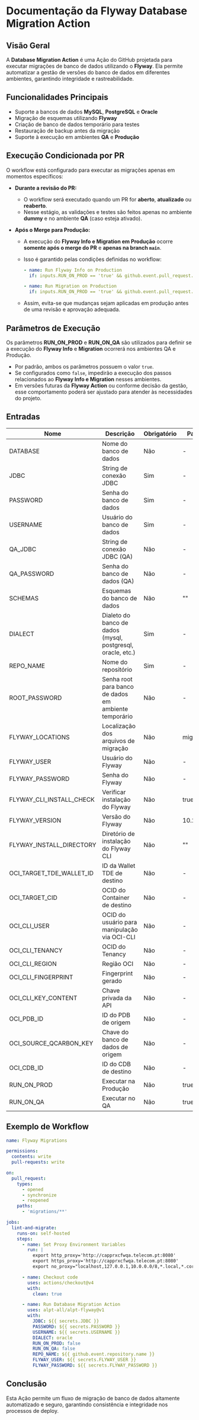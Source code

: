 # Documentação da Flyway Database Migration Action

## Visão Geral
A **Database Migration Action** é uma Ação do GitHub projetada para executar migrações de banco de dados utilizando o **Flyway**. Ela permite automatizar a gestão de versões do banco de dados em diferentes ambientes, garantindo integridade e rastreabilidade.

## Funcionalidades Principais
- Suporte a bancos de dados **MySQL**, **PostgreSQL** e **Oracle**
- Migração de esquemas utilizando **Flyway**
- Criação de banco de dados temporário para testes
- Restauração de backup antes da migração
- Suporte à execução em ambientes **QA** e **Produção**

## Execução Condicionada por PR
O workflow está configurado para executar as migrações apenas em momentos específicos:

- **Durante a revisão do PR:**
  - O workflow será executado quando um PR for **aberto**, **atualizado** ou **reaberto**.
  - Nesse estágio, as validações e testes são feitos apenas no ambiente **dummy** e no ambiente **QA** (caso esteja ativado).

- **Após o Merge para Produção:**
  - A execução do **Flyway Info e Migration em Produção** ocorre **somente após o merge do PR** e **apenas na branch `main`**.
  - Isso é garantido pelas condições definidas no workflow:

    ```yaml
    - name: Run Flyway Info on Production
      if: inputs.RUN_ON_PROD == 'true' && github.event.pull_request.merged == true && github.event.pull_request.base.ref == 'main'
    ```
    
    ```yaml
    - name: Run Migration on Production
      if: inputs.RUN_ON_PROD == 'true' && github.event.pull_request.merged == true && github.event.pull_request.base.ref == 'main'
    ```

  - Assim, evita-se que mudanças sejam aplicadas em produção antes de uma revisão e aprovação adequada.

## Parâmetros de Execução
Os parâmetros **RUN_ON_PROD** e **RUN_ON_QA** são utilizados para definir se a execução do **Flyway Info** e **Migration** ocorrerá nos ambientes QA e Produção.

- Por padrão, ambos os parâmetros possuem o valor `true`.
- Se configurados como `false`, impedirão a execução dos passos relacionados ao **Flyway Info e Migration** nesses ambientes.
- Em versões futuras da **Flyway Action** ou conforme decisão da gestão, esse comportamento poderá ser ajustado para atender às necessidades do projeto.

## Entradas
| Nome | Descrição | Obrigatório | Padrão |
|------|------------|------------|--------|
| DATABASE | Nome do banco de dados | Não | - |
| JDBC | String de conexão JDBC | Sim | - |
| PASSWORD | Senha do banco de dados | Sim | - |
| USERNAME | Usuário do banco de dados | Sim | - |
| QA_JDBC | String de conexão JDBC (QA) | Não | - |
| QA_PASSWORD | Senha do banco de dados (QA) | Não | - |
| SCHEMAS | Esquemas do banco de dados | Não | "" |
| DIALECT | Dialeto do banco de dados (mysql, postgresql, oracle, etc.) | Sim | - |
| REPO_NAME | Nome do repositório | Sim | - |
| ROOT_PASSWORD | Senha root para banco de dados em ambiente temporário | Não | - |
| FLYWAY_LOCATIONS | Localização dos arquivos de migração | Não | migrations |
| FLYWAY_USER | Usuário do Flyway | Não | - |
| FLYWAY_PASSWORD | Senha do Flyway | Não | - |
| FLYWAY_CLI_INSTALL_CHECK | Verificar instalação do Flyway | Não | true |
| FLYWAY_VERSION | Versão do Flyway | Não | 10.20.1 |
| FLYWAY_INSTALL_DIRECTORY | Diretório de instalação do Flyway CLI | Não | "" |
| OCI_TARGET_TDE_WALLET_ID | ID da Wallet TDE de destino | Não | - |
| OCI_TARGET_CID | OCID do Container de destino | Não | - |
| OCI_CLI_USER | OCID do usuário para manipulação via OCI-CLI | Não | - |
| OCI_CLI_TENANCY | OCID do Tenancy | Não | - |
| OCI_CLI_REGION | Região OCI | Não | - |
| OCI_CLI_FINGERPRINT | Fingerprint gerado | Não | - |
| OCI_CLI_KEY_CONTENT | Chave privada da API | Não | - |
| OCI_PDB_ID | ID do PDB de origem | Não | - |
| OCI_SOURCE_QCARBON_KEY | Chave do banco de dados de origem | Não | - |
| OCI_CDB_ID | ID do CDB de destino | Não | - |
| RUN_ON_PROD | Executar na Produção | Não | true |
| RUN_ON_QA | Executar no QA | Não | true |

## Exemplo de Workflow
```yaml
name: Flyway Migrations

permissions:
  contents: write
  pull-requests: write

on:
  pull_request:
    types:
      - opened
      - synchronize
      - reopened
    paths:
      - 'migrations/**'

jobs:
  lint-and-migrate:
    runs-on: self-hosted
    steps:
      - name: Set Proxy Environment Variables
        run: |
          export http_proxy='http://capprxcfwqa.telecom.pt:8080'
          export https_proxy='http://capprxcfwqa.telecom.pt:8080'
          export no_proxy="localhost,127.0.0.1,10.0.0.0/8,*.local,*.corppt.com,*.telecom.pt"

      - name: Checkout code
        uses: actions/checkout@v4
        with:
          clean: true

      - name: Run Database Migration Action
        uses: alpt-all/alpt-flyway@v1
        with:
          JDBC: ${{ secrets.JDBC }}
          PASSWORD: ${{ secrets.PASSWORD }}
          USERNAME: ${{ secrets.USERNAME }}
          DIALECT: oracle
          RUN_ON_PROD: false
          RUN_ON_QA: false
          REPO_NAME: ${{ github.event.repository.name }}
          FLYWAY_USER: ${{ secrets.FLYWAY_USER }}
          FLYWAY_PASSWORD: ${{ secrets.FLYWAY_PASSWORD }}
```

## Conclusão
Esta Ação permite um fluxo de migração de banco de dados altamente automatizado e seguro, garantindo consistência e integridade nos processos de deploy.

